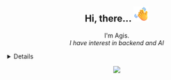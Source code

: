 <h2 align="center">Hi, there... <img src="assets/waving-hand.png" width="35px" alt="👋"></h2>

<p align="center">
  I'm Agis. <br>
  <i>I have interest in backend and AI</i>
</p>

<details>

  <h3>Currently learning</h3>
  <p>
    <img src="https://img.shields.io/badge/-React-61DAFB?style=for-the-badgee&logo=react&logoColor=black"/>
    <img src="https://img.shields.io/badge/-Django-092E20?style=for-the-badgee&logo=django"/>
    <img src="https://img.shields.io/badge/-Solidity-363636?style=for-the-badgee&logo=solidity"/>
  </p>
  
  <h3>Tech Stack</h3>
  <p>
    <img src="https://img.shields.io/badge/-Javascript-F7DF1E?style=for-the-badgee&logo=javascript&logoColor=black"/>
    <img src="https://img.shields.io/badge/-PHP-777BB4?style=for-the-badgee&logo=php&logoColor=white"/>
    <img src="https://img.shields.io/badge/-CodeIgniter-2b2b2b?style=for-the-badgee&logo=codeigniter"/>
    <img src="https://img.shields.io/badge/-Laravel-FF2D20?style=for-the-badgee&logo=laravel&logoColor=white"/>
  </p>

  <p align="center">
    <a href="https://github.com/anuraghazra/github-readme-stats">
      <img src="https://github-readme-stats.vercel.app/api/top-langs/?username=agismandala007&layout=compact&theme=gotham" /><br>
      <img src="https://github-readme-stats.vercel.app/api?username=agismandala007&show_icons=true&theme=gotham&rank_icon=github" />
    </a>
  </p>  
</details>

<p align="center">
  <a href="https://github.com/agismandala007">
    <img src="https://komarev.com/ghpvc/?username=agismandala007&color=blue&style=flat&label=Profile+Count" />
  </a>
</p>
